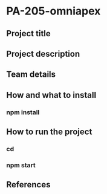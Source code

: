 # PA-205-omniapex

## Project title



## Project description



## Team details



## How and what to install

### npm install

## How to run the project

### cd 
### npm start

## References
